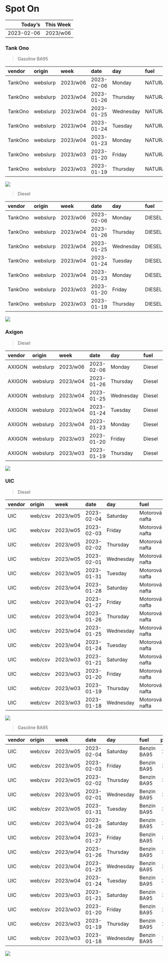 Spot On
================

|    Today’s | This Week |
|-----------:|----------:|
| 2023-02-06 |  2023/w06 |

### Tank Ono

> Gasoline BA95

| vendor  | origin   | week     | date       | day       | fuel      | price | PriceVAT |
|:--------|:---------|:---------|:-----------|:----------|:----------|------:|---------:|
| TankOno | webslurp | 2023/w06 | 2023-02-06 | Monday    | NATURAL95 | 30.17 |     36.5 |
| TankOno | webslurp | 2023/w04 | 2023-01-26 | Thursday  | NATURAL95 | 29.67 |     35.9 |
| TankOno | webslurp | 2023/w04 | 2023-01-25 | Wednesday | NATURAL95 | 29.67 |     35.9 |
| TankOno | webslurp | 2023/w04 | 2023-01-24 | Tuesday   | NATURAL95 | 29.34 |     35.5 |
| TankOno | webslurp | 2023/w04 | 2023-01-23 | Monday    | NATURAL95 | 29.34 |     35.5 |
| TankOno | webslurp | 2023/w03 | 2023-01-20 | Friday    | NATURAL95 | 29.34 |     35.5 |
| TankOno | webslurp | 2023/w03 | 2023-01-19 | Thursday  | NATURAL95 | 28.84 |     34.9 |

<img src="SpotOn_files/figure-gfm/tono-ba95-1.png" style="display: block; margin: auto auto auto 0;" />

> Diesel

| vendor  | origin   | week     | date       | day       | fuel   | price | PriceVAT |
|:--------|:---------|:---------|:-----------|:----------|:-------|------:|---------:|
| TankOno | webslurp | 2023/w06 | 2023-02-06 | Monday    | DIESEL | 29.34 |     35.5 |
| TankOno | webslurp | 2023/w04 | 2023-01-26 | Thursday  | DIESEL | 29.67 |     35.9 |
| TankOno | webslurp | 2023/w04 | 2023-01-25 | Wednesday | DIESEL | 29.67 |     35.9 |
| TankOno | webslurp | 2023/w04 | 2023-01-24 | Tuesday   | DIESEL | 29.67 |     35.9 |
| TankOno | webslurp | 2023/w04 | 2023-01-23 | Monday    | DIESEL | 29.67 |     35.9 |
| TankOno | webslurp | 2023/w03 | 2023-01-20 | Friday    | DIESEL | 29.67 |     35.9 |
| TankOno | webslurp | 2023/w03 | 2023-01-19 | Thursday  | DIESEL | 29.67 |     35.9 |

<img src="SpotOn_files/figure-gfm/tono-diesel-1.png" style="display: block; margin: auto auto auto 0;" />

### Axigon

> Diesel

| vendor | origin   | week     | date       | day       | fuel   | price | PriceVAT |
|:-------|:---------|:---------|:-----------|:----------|:-------|------:|---------:|
| AXIGON | webslurp | 2023/w06 | 2023-02-06 | Monday    | Diesel |  29.7 |     36.0 |
| AXIGON | webslurp | 2023/w04 | 2023-01-26 | Thursday  | Diesel |  31.0 |     37.5 |
| AXIGON | webslurp | 2023/w04 | 2023-01-25 | Wednesday | Diesel |  31.0 |     37.5 |
| AXIGON | webslurp | 2023/w04 | 2023-01-24 | Tuesday   | Diesel |  31.0 |     37.5 |
| AXIGON | webslurp | 2023/w04 | 2023-01-23 | Monday    | Diesel |  30.8 |     37.3 |
| AXIGON | webslurp | 2023/w03 | 2023-01-20 | Friday    | Diesel |  30.8 |     37.3 |
| AXIGON | webslurp | 2023/w03 | 2023-01-19 | Thursday  | Diesel |  30.8 |     37.3 |

<img src="SpotOn_files/figure-gfm/axigon-diesel-1.png" style="display: block; margin: auto auto auto 0;" />

### UIC

> Diesel

| vendor | origin  | week     | date       | day       | fuel           | price | priceVAT |
|:-------|:--------|:---------|:-----------|:----------|:---------------|------:|---------:|
| UIC    | web/csv | 2023/w05 | 2023-02-04 | Saturday  | Motorová nafta |  27.6 |     33.4 |
| UIC    | web/csv | 2023/w05 | 2023-02-03 | Friday    | Motorová nafta |  27.8 |     33.6 |
| UIC    | web/csv | 2023/w05 | 2023-02-02 | Thursday  | Motorová nafta |  28.3 |     34.2 |
| UIC    | web/csv | 2023/w05 | 2023-02-01 | Wednesday | Motorová nafta |  28.7 |     34.7 |
| UIC    | web/csv | 2023/w05 | 2023-01-31 | Tuesday   | Motorová nafta |  29.3 |     35.5 |
| UIC    | web/csv | 2023/w04 | 2023-01-28 | Saturday  | Motorová nafta |  29.3 |     35.5 |
| UIC    | web/csv | 2023/w04 | 2023-01-27 | Friday    | Motorová nafta |  29.5 |     35.7 |
| UIC    | web/csv | 2023/w04 | 2023-01-26 | Thursday  | Motorová nafta |  29.8 |     36.1 |
| UIC    | web/csv | 2023/w04 | 2023-01-25 | Wednesday | Motorová nafta |  29.9 |     36.2 |
| UIC    | web/csv | 2023/w04 | 2023-01-24 | Tuesday   | Motorová nafta |  29.8 |     36.1 |
| UIC    | web/csv | 2023/w03 | 2023-01-21 | Saturday  | Motorová nafta |  29.6 |     35.8 |
| UIC    | web/csv | 2023/w03 | 2023-01-20 | Friday    | Motorová nafta |  29.7 |     35.9 |
| UIC    | web/csv | 2023/w03 | 2023-01-19 | Thursday  | Motorová nafta |  29.6 |     35.8 |
| UIC    | web/csv | 2023/w03 | 2023-01-18 | Wednesday | Motorová nafta |  29.4 |     35.6 |

<img src="SpotOn_files/figure-gfm/uic-diesel-1.png" style="display: block; margin: auto auto auto 0;" />

> Gasoline BA95

| vendor | origin  | week     | date       | day       | fuel        | price | priceVAT |
|:-------|:--------|:---------|:-----------|:----------|:------------|------:|---------:|
| UIC    | web/csv | 2023/w05 | 2023-02-04 | Saturday  | Benzin BA95 |  29.6 |     35.8 |
| UIC    | web/csv | 2023/w05 | 2023-02-03 | Friday    | Benzin BA95 |  30.0 |     36.3 |
| UIC    | web/csv | 2023/w05 | 2023-02-02 | Thursday  | Benzin BA95 |  30.5 |     36.9 |
| UIC    | web/csv | 2023/w05 | 2023-02-01 | Wednesday | Benzin BA95 |  30.7 |     37.1 |
| UIC    | web/csv | 2023/w05 | 2023-01-31 | Tuesday   | Benzin BA95 |  30.8 |     37.3 |
| UIC    | web/csv | 2023/w04 | 2023-01-28 | Saturday  | Benzin BA95 |  30.9 |     37.4 |
| UIC    | web/csv | 2023/w04 | 2023-01-27 | Friday    | Benzin BA95 |  30.9 |     37.4 |
| UIC    | web/csv | 2023/w04 | 2023-01-26 | Thursday  | Benzin BA95 |  30.7 |     37.1 |
| UIC    | web/csv | 2023/w04 | 2023-01-25 | Wednesday | Benzin BA95 |  30.6 |     37.0 |
| UIC    | web/csv | 2023/w04 | 2023-01-24 | Tuesday   | Benzin BA95 |  30.5 |     36.9 |
| UIC    | web/csv | 2023/w03 | 2023-01-21 | Saturday  | Benzin BA95 |  30.1 |     36.4 |
| UIC    | web/csv | 2023/w03 | 2023-01-20 | Friday    | Benzin BA95 |  29.9 |     36.2 |
| UIC    | web/csv | 2023/w03 | 2023-01-19 | Thursday  | Benzin BA95 |  29.7 |     35.9 |
| UIC    | web/csv | 2023/w03 | 2023-01-18 | Wednesday | Benzin BA95 |  29.7 |     35.9 |

<img src="SpotOn_files/figure-gfm/uic-ba95-1.png" style="display: block; margin: auto auto auto 0;" />
